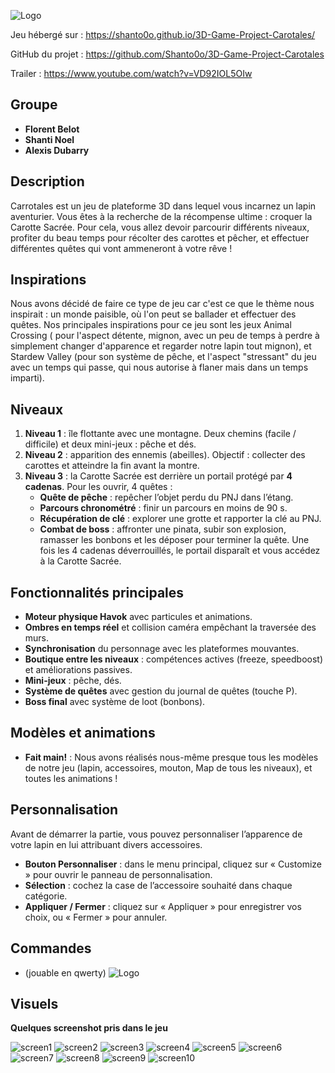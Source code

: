 ![Logo](images/carrotales.png)

Jeu hébergé sur : https://shanto0o.github.io/3D-Game-Project-Carotales/

GitHub du projet : https://github.com/Shanto0o/3D-Game-Project-Carotales

Trailer : https://www.youtube.com/watch?v=VD92IOL5OIw

## Groupe
- **Florent Belot**
- **Shanti Noel**
- **Alexis Dubarry**
 
## Description
Carrotales est un jeu de plateforme 3D dans lequel vous incarnez un lapin aventurier. Vous êtes à la recherche de la récompense ultime : croquer la Carotte Sacrée. Pour cela, vous allez devoir parcourir différents niveaux, profiter du beau temps pour récolter des carottes et pêcher, et effectuer différentes quêtes qui vont ammeneront à votre rêve !

## Inspirations
Nous avons décidé de faire ce type de jeu car c'est ce que le thème nous inspirait : un monde paisible, où l'on peut se ballader et effectuer des quêtes. Nos principales inspirations pour ce jeu sont les jeux Animal Crossing ( pour l'aspect détente, mignon, avec un peu de temps à perdre à simplement changer d'apparence et regarder notre lapin tout mignon), et Stardew Valley (pour son système de pêche, et l'aspect "stressant" du jeu avec un temps qui passe, qui nous autorise à flaner mais dans un temps imparti).

## Niveaux
1. **Niveau 1** : île flottante avec une montagne. Deux chemins (facile / difficile) et deux mini-jeux : pêche et dés.
2. **Niveau 2** : apparition des ennemis (abeilles). Objectif : collecter des carottes et atteindre la fin avant la montre.
3. **Niveau 3** : la Carotte Sacrée est derrière un portail protégé par **4 cadenas**. Pour les ouvrir, 4 quêtes :
   - **Quête de pêche** : repêcher l’objet perdu du PNJ dans l’étang.
   - **Parcours chronométré** : finir un parcours en moins de 90 s.
   - **Récupération de clé** : explorer une grotte et rapporter la clé au PNJ.
   - **Combat de boss** : affronter une pinata, subir son explosion, ramasser les bonbons et les déposer pour terminer la quête.
   Une fois les 4 cadenas déverrouillés, le portail disparaît et vous accédez à la Carotte Sacrée.

## Fonctionnalités principales
- **Moteur physique Havok** avec particules et animations.
- **Ombres en temps réel** et collision caméra empêchant la traversée des murs.
- **Synchronisation** du personnage avec les plateformes mouvantes.
- **Boutique entre les niveaux** : compétences actives (freeze, speedboost) et améliorations passives.
- **Mini-jeux** : pêche, dés.
- **Système de quêtes** avec gestion du journal de quêtes (touche P).
- **Boss final** avec système de loot (bonbons).


## Modèles et animations 
- **Fait main!** : Nous avons réalisés nous-même presque tous les modèles de notre jeu (lapin, accessoires, mouton, Map de tous les niveaux), et toutes les animations ! 

## Personnalisation
Avant de démarrer la partie, vous pouvez personnaliser l’apparence de votre lapin en lui attribuant divers accessoires.

- **Bouton Personnaliser** : dans le menu principal, cliquez sur « Customize » pour ouvrir le panneau de personnalisation.
- **Sélection** : cochez la case de l’accessoire souhaité dans chaque catégorie.
- **Appliquer / Fermer** : cliquez sur « Appliquer » pour enregistrer vos choix, ou « Fermer » pour annuler.

## Commandes
- (jouable en qwerty)
![Logo](images/commands.png)


## Visuels

**Quelques screenshot pris dans le jeu**

![screen1](images/Screenshot_1.png)
![screen2](images/Screenshot_2.png)
![screen3](images/Screenshot_3.png)
![screen4](images/Screenshot_4.png)
![screen5](images/Screenshot_5.png)
![screen6](images/Screenshot_6.png)
![screen7](images/Screenshot_7.png)
![screen8](images/Screenshot_8.png)
![screen9](images/Screenshot_9.png)
![screen10](images/Screenshot_10.png)


